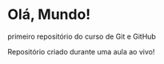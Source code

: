 # Olá, Mundo!
 primeiro repositório do curso de Git e GitHub

Repositório criado durante uma aula ao vivo!
